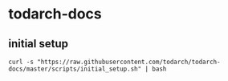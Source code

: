 # todarch-docs

## initial setup

```shell
curl -s "https://raw.githubusercontent.com/todarch/todarch-docs/master/scripts/initial_setup.sh" | bash
```